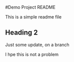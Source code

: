 #Demo Project README

This is a simple readme file

## Heading 2

Just some update, on a branch

I hpe this is not a problem